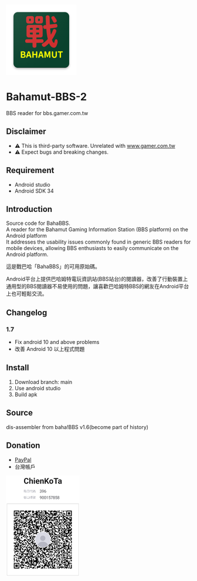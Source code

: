 ![BahaBBS Icon](app/src/main/res/mipmap-xxxhdpi/ic_launcher.webp)
# Bahamut-BBS-2
BBS reader for bbs.gamer.com.tw

## Disclaimer
* ⚠️ This is third-party software. Unrelated with www.gamer.com.tw
* ⚠️ Expect bugs and breaking changes.

## Requirement
* Android studio  
* Android SDK 34

## Introduction
Source code for BahaBBS.  
A reader for the Bahamut Gaming Information Station (BBS platform) on the Android platform  
It addresses the usability issues commonly found in generic BBS readers for mobile devices, allowing BBS enthusiasts to easily communicate on the Android platform.

 這是戰巴哈「BahaBBS」的可用原始碼。

 Android平台上提供巴哈姆特電玩資訊站(BBS站台)的閱讀器，改善了行動裝置上通用型的BBS閱讀器不易使用的問題，讓喜歡巴哈姆特BBS的網友在Android平台上也可輕鬆交流。  

## Changelog
### 1.7
* Fix android 10 and above problems
* 改善 Android 10 以上程式問題

## Install
1. Download branch: main
2. Use android studio
3. Build apk

## Source
 dis-assembler from baha!BBS v1.6(become part of history)

## Donation
* [PayPal](https://paypal.me/kodakjerec?country.x=TW&locale.x=zh_TW)
* 台灣帳戶  
<img src="developSource/jkopay_QRCode1706152454601.png" width="200">